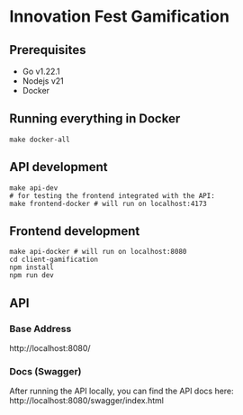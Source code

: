 # Innovation Fest Gamification

## Prerequisites

- Go v1.22.1
- Nodejs v21
- Docker

## Running everything in Docker

```
make docker-all
```

## API development

```
make api-dev
# for testing the frontend integrated with the API:
make frontend-docker # will run on localhost:4173
```

## Frontend development

```
make api-docker # will run on localhost:8080
cd client-gamification
npm install
npm run dev
```

## API

### Base Address

http://localhost:8080/

### Docs (Swagger)

After running the API locally, you can find the API docs here:
http://localhost:8080/swagger/index.html
